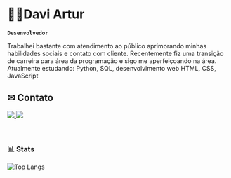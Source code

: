 # 🐱‍👤Davi Artur
**`Desenvolvedor `**

Trabalhei bastante com atendimento
 ao público aprimorando minhas
 habilidades sociais e contato com
 cliente.
 Recentemente fiz uma transição de
 carreira para área da programação
 e sigo me aperfeiçoando na área.
 Atualmente estudando: Python, SQL,
 desenvolvimento web HTML, CSS,
 JavaScript

 
## ✉ Contato
<div style="display: inline_block">
    <a href="https://www.linkedin.com/in/daviartur/" 
        target="_blank">
      <img src="https://img.shields.io/badge/Linkedin-1D5DEC?style=for-the-badge&logo=Linkedin&logoColor=white"/>
    </a>
    <a href="mailto:contact.daviarturss27@gmail.com" 
    target="_blank">
      <img src="https://img.shields.io/badge/Gmail-f00?style=for-the-badge&logo=Gmail&logoColor=white"/>
    </a>
</div>
<br>
<br>



### 📊 Stats

![Top Langs](https://github-readme-stats.vercel.app/api/top-langs/?username=daviarturss&theme=cobalt&custom_title=Tecnologias&langs_count=5)





